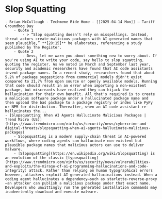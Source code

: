 # Slop Squatting
	- Brian McCullough - Techmeme Ride Home - [[2025-04-14 Mon]] – Tariff Groundhog Day
		- Quote 1
			- > “Slop squatting doesn’t rely on misspellings. Instead, threat actors create malicious packages with AI-generated names that seem plausible,” **[20:15]** he elaborates, referencing a study published by The Register.
		- Quote 2
			- Devs, let me warn you about something new to worry about. If you're using AI to write your code, say hello to slop squatting, quoting the register. As we noted in March and September last year, security and academic researchers have found that AI code assistants invent package names. In a recent study, researchers found that about 5.2% of package suggestions from commercial models didn't exist compared to 21.7% from open source or openly available models. Running that code should result in an error when importing a non-existent package, but miscreants have realized they can hijack the hallucination for their own benefit. All that's required is to create a malicious software package under a hallucinated package name and then upload the bad package to a package registry or index like PyPy or NPM for distribution. Thereafter, when an AI code assistant re-hallucinates the...
	- [Slopsquatting: When AI Agents Hallucinate Malicious Packages | Trend Micro (US)](https://www.trendmicro.com/vinfo/us/security/news/cybercrime-and-digital-threats/slopsquatting-when-ai-agents-hallucinate-malicious-packages)
		- Slopsquatting is a modern supply-chain threat in AI-powered workflows, where coding agents can hallucinate non-existent but plausible package names that malicious actors can use to deliver malware.
		- [Slopsquatting](https://en.wikipedia.org/wiki/Slopsquatting) is an evolution of the classic [typosquatting](https://www.trendmicro.com/vinfo/us/security/news/vulnerabilities-and-exploits/the-mirage-of-ai-programming-hallucinations-and-code-integrity) attack. Rather than relying on human typographical errors however, attackers exploit AI-generated hallucinations instead. When a coding agent hallucinates a dependency—such as starlette-reverse-proxy—an attacker can publish a malicious package under that exact name. Developers who unwittingly run the generated installation commands may inadvertently download and execute malware.